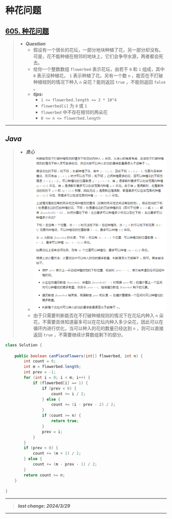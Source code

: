 # 种花问题

## [605. 种花问题](https://leetcode.cn/problems/can-place-flowers/)

> - ***Question***
>   - 假设有一个很长的花坛，一部分地块种植了花，另一部分却没有。可是，花不能种植在相邻的地块上，它们会争夺水源，两者都会死去。
>   - 给你一个整数数组 `flowerbed` 表示花坛，由若干 `0` 和 `1` 组成，其中 `0` 表示没种植花， `1` 表示种植了花。另有一个数 `n` ，能否在不打破种植规则的情况下种入 `n` 朵花？能则返回 `true` ，不能则返回 `false` 。
>   - ***tips:***
>     - `1 <= flowerbed.length <= 2 * 10^4`
>     - `flowerbed[i]` 为 `0` 或 `1`
>     - `flowerbed` 中不存在相邻的两朵花
>     - `0 <= n <= flowerbed.length`

---

## *Java*

> - ***贪心***
>   - ![image](./images/种花问题.png)
>   - 由于只需要判断能否在不打破种植规则的情况下在花坛内种入 `n` 朵花，不需要具体知道最多可以在花坛内种入多少朵花，因此可以在循环内进行优化，当可以种入的花的数量已经达到 `n` ，则可以直接返回 `true` ，不需要继续计算数组剩下的部分。

```java
class Solution {

    public boolean canPlaceFlowers(int[] flowerbed, int n) {
        int count = 0;
        int m = flowerbed.length;
        int prev = -1;
        for (int i = 0; i < m; i++) {
            if (flowerbed[i] == 1) {
                if (prev < 0) {
                    count += i / 2;
                } else {
                    count += (i - prev - 2) / 2;
                }
                if (count >= n) {
                    return true;
                }
                prev = i;
            }
        }
        if (prev < 0) {
            count += (m + 1) / 2;
        } else {
            count += (m - prev - 1) / 2;
        }
        return count >= n;
    }

}
```

---

> ***last change: 2024/3/29***

---

